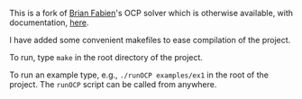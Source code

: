 This is a fork of [Brian Fabien](https://www.me.washington.edu/research/faculty/fabien/index.html)'s OCP solver which is otherwise available, with documentation, [here](http://abs-5.me.washington.edu/ocp/).

I have added some convenient makefiles to ease compilation of the project.

To run, type `make` in the root directory of the project.

To run an example type, e.g., `./runOCP examples/ex1` in the root of the
project. The `runOCP` script can be called from anywhere.